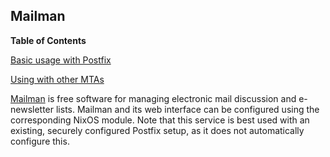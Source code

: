 ## Mailman

**Table of Contents**

[Basic usage with Postfix](#module-services-mailman-basic-usage)

[Using with other MTAs](#module-services-mailman-other-mtas)

[Mailman](https://www.list.org) is free software for managing electronic mail discussion and e-newsletter lists. Mailman and its web interface can be configured using the corresponding NixOS module. Note that this service is best used with an existing, securely configured Postfix setup, as it does not automatically configure this.

